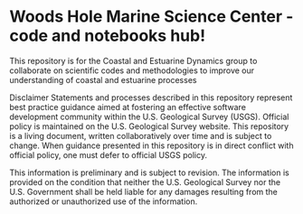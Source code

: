 # Woods Hole Marine Science Center - code and notebooks hub!

This repository is for the Coastal and Estuarine Dynamics group to collaborate on scientific codes and methodologies to improve our understanding of coastal and estuarine processes













Disclaimer
Statements and processes described in this repository represent best practice guidance aimed at fostering an effective software development community within the U.S. Geological Survey (USGS). Official policy is maintained on the U.S. Geological Survey website. This repository is a living document, written collaboratively over time and is subject to change. When guidance presented in this repository is in direct conflict with official policy, one must defer to official USGS policy.

This information is preliminary and is subject to revision. The information is provided on the condition that neither the U.S. Geological Survey nor the U.S. Government shall be held liable for any damages resulting from the authorized or unauthorized use of the information.

